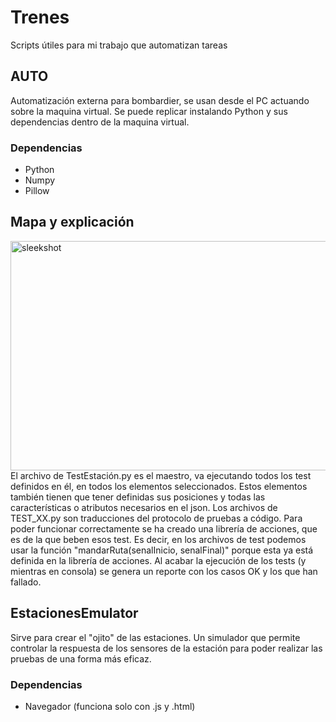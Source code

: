 # Trenes
Scripts útiles para mi trabajo que automatizan tareas

## AUTO
Automatización externa para bombardier, se usan desde el PC actuando sobre la maquina virtual. 
Se puede replicar instalando Python y sus dependencias dentro de la maquina virtual. 
### Dependencias
- Python
- Numpy
- Pillow
## Mapa y explicación 
<img width="619" height="367" alt="sleekshot" src="https://github.com/user-attachments/assets/76b881c7-6dac-4e4d-bafa-6416661d27d5" />
El archivo de TestEstación.py es el maestro, va ejecutando todos los test definidos en él, en todos los elementos seleccionados. Estos elementos 
también tienen que tener definidas sus posiciones y todas las características o atributos necesarios en el json. 
Los archivos de TEST_XX.py son traducciones del protocolo de pruebas a código. Para poder funcionar correctamente se ha creado una librería de 
acciones, que es de la que beben esos test. Es decir, en los archivos de test podemos usar la función "mandarRuta(senalInicio, senalFinal)" porque 
esta ya está definida en la librería de acciones. 
Al acabar la ejecución de los tests (y mientras en consola) se genera un reporte con los casos OK y los que han fallado. 

## EstacionesEmulator
Sirve para crear el "ojito" de las estaciones. Un simulador que permite controlar la respuesta de los 
sensores de la estación para poder realizar las pruebas de una forma más eficaz. 
### Dependencias
- Navegador (funciona solo con .js y .html)
